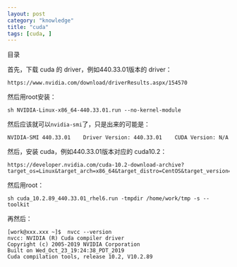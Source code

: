 ```yaml
---
layout: post
category: "knowledge"
title: "cuda"
tags: [cuda, ]
---
```


目录

<!-- TOC -->


<!-- /TOC -->

首先，下载 cuda 的 driver，例如440.33.01版本的 driver：

```shell
https://www.nvidia.com/download/driverResults.aspx/154570
```

然后用root安装：

```shell
sh NVIDIA-Linux-x86_64-440.33.01.run --no-kernel-module 
```

然后应该就可以```nvidia-smi```了，只是出来的可能是：

```shell
NVIDIA-SMI 440.33.01    Driver Version: 440.33.01    CUDA Version: N/A 
```

然后，安装 cuda，例如440.33.01版本对应的 cuda10.2：

```shell
https://developer.nvidia.com/cuda-10.2-download-archive?target_os=Linux&target_arch=x86_64&target_distro=CentOS&target_version=6&target_type=runfilelocal
```

然后用root：

```shell
sh cuda_10.2.89_440.33.01_rhel6.run -tmpdir /home/work/tmp -s --toolkit  
```

再然后：

```shell
[work@xxx.xxx ~]$  nvcc --version
nvcc: NVIDIA (R) Cuda compiler driver
Copyright (c) 2005-2019 NVIDIA Corporation
Built on Wed_Oct_23_19:24:38_PDT_2019
Cuda compilation tools, release 10.2, V10.2.89
```
